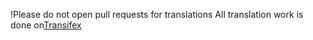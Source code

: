 !Please do not
open pull requests 
for translations
All translation work is 
done on[Transifex](https://www.transifex.com/mempool/mempool)
